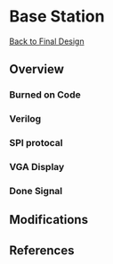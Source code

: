 # Base Station

[Back to Final Design](https://nas256.github.io/ece3400_team13/Final_Design/finaldesign_home)

## Overview

### Burned on Code
### Verilog
### SPI protocal
### VGA Display
### Done Signal


## Modifications

## References


